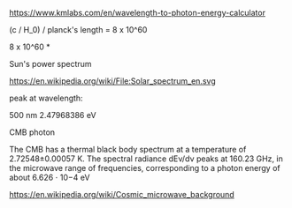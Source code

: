 
https://www.kmlabs.com/en/wavelength-to-photon-energy-calculator

(c / H_0) / planck's length = 8 x 10^60

8 x 10^60 * 

Sun's power spectrum

https://en.wikipedia.org/wiki/File:Solar_spectrum_en.svg

peak at wavelength:

500 nm
2.47968386 eV




CMB photon

The CMB has a thermal black body spectrum at a temperature of 2.72548±0.00057 K. The spectral radiance dEν/dν peaks at 160.23 GHz, in the microwave range of frequencies, corresponding to a photon energy of about 6.626 ⋅ 10−4 eV

https://en.wikipedia.org/wiki/Cosmic_microwave_background